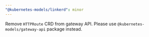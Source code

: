 ```yaml
---
"@kubernetes-models/linkerd": minor
---
```


Remove `HTTPRoute` CRD from gateway API. Please use `@kubernetes-models/gateway-api` package instead.
